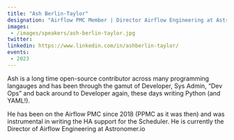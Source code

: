```yaml
---
title: "Ash Berlin-Taylor"
designation: "Airflow PMC Member | Director Airflow Engineering at Astronomer"
images:
 - /images/speakers/ash-berlin-taylor.jpg
twitter: 
linkedin: https://www.linkedin.com/in/ashberlin-taylor/
events:
 - 2023
---
```


Ash is a long time open-source contributor across many programming langauges and has been through the gamut of Developer, Sys Admin, “Dev Ops” and back around to Developer again, these days writing Python (and YAML!).



He has been on the Airflow PMC since 2018 (PPMC as it was then) and was instrumental in writing the HA support for the Scheduler. He is currently the Director of Airflow Engineering at Astronomer.io